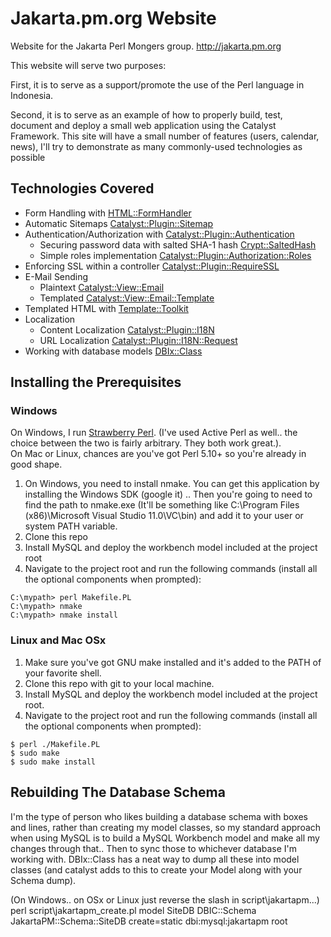 # Jakarta.pm.org Website

Website for the Jakarta Perl Mongers group.  http://jakarta.pm.org

This website will serve two purposes:

First, it is to serve as a support/promote the use of the Perl language in Indonesia.

Second, it is to serve as an example of how to properly build, test, document and deploy a small web application using the Catalyst Framework.
This site will have a small number of features (users, calendar, news), I'll try to demonstrate as many commonly-used technologies as possible


## Technologies Covered

* Form Handling with [HTML::FormHandler](http://search.cpan.org/dist/HTML-FormHandler/lib/HTML/FormHandler.pm)
* Automatic Sitemaps [Catalyst::Plugin::Sitemap](http://search.cpan.org/~yanick/Catalyst-Plugin-Sitemap-1.0.0/lib/Catalyst/Plugin/Sitemap.pm)
* Authentication/Authorization with [Catalyst::Plugin::Authentication](http://search.cpan.org/~bobtfish/Catalyst-Plugin-Authentication-0.10023/lib/Catalyst/Plugin/Authentication.pm)
    * Securing password data with salted SHA-1 hash [Crypt::SaltedHash](http://search.cpan.org/~gshank/Crypt-SaltedHash-0.09/lib/Crypt/SaltedHash.pm)
    * Simple roles implementation [Catalyst::Plugin::Authorization::Roles](http://search.cpan.org/~bobtfish/Catalyst-Plugin-Authorization-Roles-0.09/lib/Catalyst/Plugin/Authorization/Roles.pm)
* Enforcing SSL within a controller [Catalyst::Plugin::RequireSSL](http://search.cpan.org/~mramberg/Catalyst-Plugin-RequireSSL-0.07/lib/Catalyst/Plugin/RequireSSL.pm) 
* E-Mail Sending 
    * Plaintext [Catalyst::View::Email](http://search.cpan.org/~dhoss/Catalyst-View-Email-0.33/lib/Catalyst/View/Email.pm)
    * Templated [Catalyst::View::Email::Template](http://search.cpan.org/~dhoss/Catalyst-View-Email-0.33/lib/Catalyst/View/Email/Template.pm)
* Templated HTML with [Template::Toolkit](http://www.template-toolkit.org)
* Localization 
    * Content Localization [Catalyst::Plugin::I18N](http://search.cpan.org/~bobtfish/Catalyst-Plugin-I18N-0.10/lib/Catalyst/Plugin/I18N.pm)
    * URL Localization [Catalyst::Plugin::I18N::Request](http://search.cpan.org/~bricas/Catalyst-Plugin-I18N-Request-0.08/lib/Catalyst/Plugin/I18N/Request.pm)
* Working with database models [DBIx::Class](http://search.cpan.org/~ribasushi/DBIx-Class-0.08250/lib/DBIx/Class.pm)


## Installing the Prerequisites  

### Windows

On Windows, I run [Strawberry Perl](). (I've used Active Perl as well.. the choice between the 
two is fairly arbitrary.  They both work great.).  
On Mac or Linux, chances are you've got Perl 5.10+ so you're already in good shape.

1. On Windows, you need to install nmake. You can get this application by installing the Windows SDK (google it) .. Then you're going to need to find the path to nmake.exe (It'll be something like C:\Program Files (x86)\Microsoft Visual Studio 11.0\VC\bin) and add it to your user or system PATH variable.
2. Clone this repo
3. Install MySQL and deploy the workbench model included at the project root
4. Navigate to the project root and run the following commands (install all the optional components when prompted):

```
C:\mypath> perl Makefile.PL
C:\mypath> nmake
C:\mypath> nmake install
```

### Linux and Mac OSx

1. Make sure you've got GNU make installed and it's added to the PATH of your favorite shell.
2. Clone this repo with git to your local machine.  
3. Install MySQL and deploy the workbench model included at the project root.
4. Navigate to the project root and run the following commands (install all the optional components when prompted):

```
$ perl ./Makefile.PL
$ sudo make
$ sudo make install
```


Rebuilding The Database Schema
--------

I'm the type of person who likes building a database schema with boxes and lines, rather than creating my model classes, so
my standard approach when using MySQL is to build a MySQL Workbench model and make all my changes through that.. Then to sync
those to whichever database I'm working with.  DBIx::Class has a neat way to dump all these into model classes (and catalyst adds
to this to create your Model along with your Schema dump).

(On Windows.. on OSx or Linux just reverse the slash in script\jakartapm...)
perl script\jakartapm_create.pl model SiteDB DBIC::Schema JakartaPM::Schema::SiteDB create=static dbi:mysql:jakartapm root
